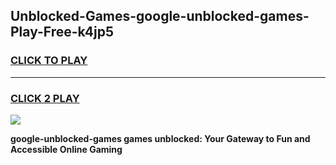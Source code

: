 
## Unblocked-Games-google-unblocked-games-Play-Free-k4jp5
<h3>
<a href="https://premium76.site?title=google-unblocked-games&ref=09A">CLICK TO PLAY</a></h3>
<hr>

<h3>
<a href="https://premium76.site?title=google-unblocked-games&ref=09A">CLICK 2 PLAY</a>
  
</h3>

<a href="https://premium76.site?title=google-unblocked-games&ref=09A"><img src="https://clearcache.store/games.png"></a>


**google-unblocked-games games unblocked: Your Gateway to Fun and Accessible Online Gaming**
